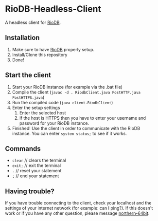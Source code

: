 # RioDB-Headless-Client
A headless client for [RioDB](https://github.com/RioDB/riodb).

## Installation
1. Make sure to have [RioDB](https://github.com/RioDB/riodb) properly setup.
2. Install/Clone this repository
3. Done!

## Start the client
1. Start your RioDB instance (for example via the .bat file)
2. Compile the client (`javac -d . RiodbClient.java PostHTTP.java PostHTTPS.java`)
3. Run the compiled code (`java client.RiodbClient`)
4. Enter the setup settings
   1. Enter the selected host
   2. If the host is HTTPS then you have to enter your username and password for your RioDB instance.
5. Finished! Use the client in order to communicate with the RioDB instance. You can enter `system status;` to see if it works.

## Commands
* `clear` // clears the terminal
* `exit;` // exit the terminal
* `.` // reset your statement
* `;` // end your statement

## Having trouble?
If you have trouble connecting to the client, check your localhost and the settings of your internet network (for example:
 can I ping?). If this doesn't work or if you have any other question, please message [northern-64bit](https://github.com/northern-64bit).
